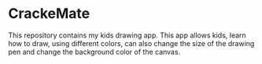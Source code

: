 # CrackeMate
This repository contains my kids drawing app.
This app allows kids, learn how to draw, using different colors, can also change the size of the drawing pen and change the background color of the canvas.
